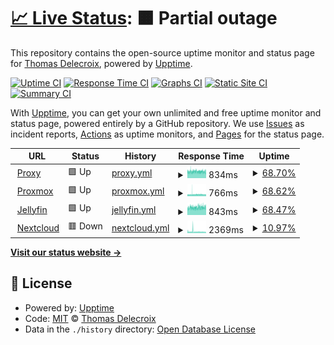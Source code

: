 # [📈 Live Status](https://status.tetragg.com): <!--live status--> **🟧 Partial outage**

This repository contains the open-source uptime monitor and status page for [Thomas Delecroix](https://status.tetragg.com), powered by [Upptime](https://github.com/upptime/upptime).

[![Uptime CI](https://github.com/TetraGG/upptime/workflows/Uptime%20CI/badge.svg)](https://github.com/TetraGG/upptime/actions?query=workflow%3A%22Uptime+CI%22)
[![Response Time CI](https://github.com/TetraGG/upptime/workflows/Response%20Time%20CI/badge.svg)](https://github.com/TetraGG/upptime/actions?query=workflow%3A%22Response+Time+CI%22)
[![Graphs CI](https://github.com/TetraGG/upptime/workflows/Graphs%20CI/badge.svg)](https://github.com/TetraGG/upptime/actions?query=workflow%3A%22Graphs+CI%22)
[![Static Site CI](https://github.com/TetraGG/upptime/workflows/Static%20Site%20CI/badge.svg)](https://github.com/TetraGG/upptime/actions?query=workflow%3A%22Static+Site+CI%22)
[![Summary CI](https://github.com/TetraGG/upptime/workflows/Summary%20CI/badge.svg)](https://github.com/TetraGG/upptime/actions?query=workflow%3A%22Summary+CI%22)

With [Upptime](https://upptime.js.org), you can get your own unlimited and free uptime monitor and status page, powered entirely by a GitHub repository. We use [Issues](https://github.com/TetraGG/upptime/issues) as incident reports, [Actions](https://github.com/TetraGG/upptime/actions) as uptime monitors, and [Pages](https://status.tetragg.com) for the status page.

<!--start: status pages-->
<!-- This summary is generated by Upptime (https://github.com/upptime/upptime) -->
<!-- Do not edit this manually, your changes will be overwritten -->
<!-- prettier-ignore -->
| URL | Status | History | Response Time | Uptime |
| --- | ------ | ------- | ------------- | ------ |
| <img alt="" src="https://github.com/traefik/traefik/blob/master/webui/src/statics/icons/favicon.ico" height="13"> [Proxy](https://proxy.tetragg.com) | 🟩 Up | [proxy.yml](https://github.com/TetraGG/Upptime/commits/HEAD/history/proxy.yml) | <details><summary><img alt="Response time graph" src="./graphs/proxy/response-time-week.png" height="20"> 834ms</summary><br><a href="https://status.tetragg.com/history/proxy"><img alt="Response time 816" src="https://img.shields.io/endpoint?url=https%3A%2F%2Fraw.githubusercontent.com%2FTetraGG%2FUpptime%2FHEAD%2Fapi%2Fproxy%2Fresponse-time.json"></a><br><a href="https://status.tetragg.com/history/proxy"><img alt="24-hour response time 912" src="https://img.shields.io/endpoint?url=https%3A%2F%2Fraw.githubusercontent.com%2FTetraGG%2FUpptime%2FHEAD%2Fapi%2Fproxy%2Fresponse-time-day.json"></a><br><a href="https://status.tetragg.com/history/proxy"><img alt="7-day response time 834" src="https://img.shields.io/endpoint?url=https%3A%2F%2Fraw.githubusercontent.com%2FTetraGG%2FUpptime%2FHEAD%2Fapi%2Fproxy%2Fresponse-time-week.json"></a><br><a href="https://status.tetragg.com/history/proxy"><img alt="30-day response time 821" src="https://img.shields.io/endpoint?url=https%3A%2F%2Fraw.githubusercontent.com%2FTetraGG%2FUpptime%2FHEAD%2Fapi%2Fproxy%2Fresponse-time-month.json"></a><br><a href="https://status.tetragg.com/history/proxy"><img alt="1-year response time 816" src="https://img.shields.io/endpoint?url=https%3A%2F%2Fraw.githubusercontent.com%2FTetraGG%2FUpptime%2FHEAD%2Fapi%2Fproxy%2Fresponse-time-year.json"></a></details> | <details><summary><a href="https://status.tetragg.com/history/proxy">68.70%</a></summary><a href="https://status.tetragg.com/history/proxy"><img alt="All-time uptime 98.78%" src="https://img.shields.io/endpoint?url=https%3A%2F%2Fraw.githubusercontent.com%2FTetraGG%2FUpptime%2FHEAD%2Fapi%2Fproxy%2Fuptime.json"></a><br><a href="https://status.tetragg.com/history/proxy"><img alt="24-hour uptime 60.58%" src="https://img.shields.io/endpoint?url=https%3A%2F%2Fraw.githubusercontent.com%2FTetraGG%2FUpptime%2FHEAD%2Fapi%2Fproxy%2Fuptime-day.json"></a><br><a href="https://status.tetragg.com/history/proxy"><img alt="7-day uptime 68.70%" src="https://img.shields.io/endpoint?url=https%3A%2F%2Fraw.githubusercontent.com%2FTetraGG%2FUpptime%2FHEAD%2Fapi%2Fproxy%2Fuptime-week.json"></a><br><a href="https://status.tetragg.com/history/proxy"><img alt="30-day uptime 92.28%" src="https://img.shields.io/endpoint?url=https%3A%2F%2Fraw.githubusercontent.com%2FTetraGG%2FUpptime%2FHEAD%2Fapi%2Fproxy%2Fuptime-month.json"></a><br><a href="https://status.tetragg.com/history/proxy"><img alt="1-year uptime 98.78%" src="https://img.shields.io/endpoint?url=https%3A%2F%2Fraw.githubusercontent.com%2FTetraGG%2FUpptime%2FHEAD%2Fapi%2Fproxy%2Fuptime-year.json"></a></details>
| <img alt="" src="https://www.proxmox.com/templates/yoo_nano2/favicon.ico" height="13"> [Proxmox](https://pve.tetragg.com) | 🟩 Up | [proxmox.yml](https://github.com/TetraGG/Upptime/commits/HEAD/history/proxmox.yml) | <details><summary><img alt="Response time graph" src="./graphs/proxmox/response-time-week.png" height="20"> 766ms</summary><br><a href="https://status.tetragg.com/history/proxmox"><img alt="Response time 760" src="https://img.shields.io/endpoint?url=https%3A%2F%2Fraw.githubusercontent.com%2FTetraGG%2FUpptime%2FHEAD%2Fapi%2Fproxmox%2Fresponse-time.json"></a><br><a href="https://status.tetragg.com/history/proxmox"><img alt="24-hour response time 717" src="https://img.shields.io/endpoint?url=https%3A%2F%2Fraw.githubusercontent.com%2FTetraGG%2FUpptime%2FHEAD%2Fapi%2Fproxmox%2Fresponse-time-day.json"></a><br><a href="https://status.tetragg.com/history/proxmox"><img alt="7-day response time 766" src="https://img.shields.io/endpoint?url=https%3A%2F%2Fraw.githubusercontent.com%2FTetraGG%2FUpptime%2FHEAD%2Fapi%2Fproxmox%2Fresponse-time-week.json"></a><br><a href="https://status.tetragg.com/history/proxmox"><img alt="30-day response time 752" src="https://img.shields.io/endpoint?url=https%3A%2F%2Fraw.githubusercontent.com%2FTetraGG%2FUpptime%2FHEAD%2Fapi%2Fproxmox%2Fresponse-time-month.json"></a><br><a href="https://status.tetragg.com/history/proxmox"><img alt="1-year response time 755" src="https://img.shields.io/endpoint?url=https%3A%2F%2Fraw.githubusercontent.com%2FTetraGG%2FUpptime%2FHEAD%2Fapi%2Fproxmox%2Fresponse-time-year.json"></a></details> | <details><summary><a href="https://status.tetragg.com/history/proxmox">68.62%</a></summary><a href="https://status.tetragg.com/history/proxmox"><img alt="All-time uptime 99.46%" src="https://img.shields.io/endpoint?url=https%3A%2F%2Fraw.githubusercontent.com%2FTetraGG%2FUpptime%2FHEAD%2Fapi%2Fproxmox%2Fuptime.json"></a><br><a href="https://status.tetragg.com/history/proxmox"><img alt="24-hour uptime 56.59%" src="https://img.shields.io/endpoint?url=https%3A%2F%2Fraw.githubusercontent.com%2FTetraGG%2FUpptime%2FHEAD%2Fapi%2Fproxmox%2Fuptime-day.json"></a><br><a href="https://status.tetragg.com/history/proxmox"><img alt="7-day uptime 68.62%" src="https://img.shields.io/endpoint?url=https%3A%2F%2Fraw.githubusercontent.com%2FTetraGG%2FUpptime%2FHEAD%2Fapi%2Fproxmox%2Fuptime-week.json"></a><br><a href="https://status.tetragg.com/history/proxmox"><img alt="30-day uptime 91.95%" src="https://img.shields.io/endpoint?url=https%3A%2F%2Fraw.githubusercontent.com%2FTetraGG%2FUpptime%2FHEAD%2Fapi%2Fproxmox%2Fuptime-month.json"></a><br><a href="https://status.tetragg.com/history/proxmox"><img alt="1-year uptime 99.33%" src="https://img.shields.io/endpoint?url=https%3A%2F%2Fraw.githubusercontent.com%2FTetraGG%2FUpptime%2FHEAD%2Fapi%2Fproxmox%2Fuptime-year.json"></a></details>
| <img alt="" src="https://jellyfin.org/favicon.ico" height="13"> [Jellyfin](https://jellyfin.tetragg.com) | 🟩 Up | [jellyfin.yml](https://github.com/TetraGG/Upptime/commits/HEAD/history/jellyfin.yml) | <details><summary><img alt="Response time graph" src="./graphs/jellyfin/response-time-week.png" height="20"> 843ms</summary><br><a href="https://status.tetragg.com/history/jellyfin"><img alt="Response time 974" src="https://img.shields.io/endpoint?url=https%3A%2F%2Fraw.githubusercontent.com%2FTetraGG%2FUpptime%2FHEAD%2Fapi%2Fjellyfin%2Fresponse-time.json"></a><br><a href="https://status.tetragg.com/history/jellyfin"><img alt="24-hour response time 936" src="https://img.shields.io/endpoint?url=https%3A%2F%2Fraw.githubusercontent.com%2FTetraGG%2FUpptime%2FHEAD%2Fapi%2Fjellyfin%2Fresponse-time-day.json"></a><br><a href="https://status.tetragg.com/history/jellyfin"><img alt="7-day response time 843" src="https://img.shields.io/endpoint?url=https%3A%2F%2Fraw.githubusercontent.com%2FTetraGG%2FUpptime%2FHEAD%2Fapi%2Fjellyfin%2Fresponse-time-week.json"></a><br><a href="https://status.tetragg.com/history/jellyfin"><img alt="30-day response time 841" src="https://img.shields.io/endpoint?url=https%3A%2F%2Fraw.githubusercontent.com%2FTetraGG%2FUpptime%2FHEAD%2Fapi%2Fjellyfin%2Fresponse-time-month.json"></a><br><a href="https://status.tetragg.com/history/jellyfin"><img alt="1-year response time 972" src="https://img.shields.io/endpoint?url=https%3A%2F%2Fraw.githubusercontent.com%2FTetraGG%2FUpptime%2FHEAD%2Fapi%2Fjellyfin%2Fresponse-time-year.json"></a></details> | <details><summary><a href="https://status.tetragg.com/history/jellyfin">68.47%</a></summary><a href="https://status.tetragg.com/history/jellyfin"><img alt="All-time uptime 99.46%" src="https://img.shields.io/endpoint?url=https%3A%2F%2Fraw.githubusercontent.com%2FTetraGG%2FUpptime%2FHEAD%2Fapi%2Fjellyfin%2Fuptime.json"></a><br><a href="https://status.tetragg.com/history/jellyfin"><img alt="24-hour uptime 58.54%" src="https://img.shields.io/endpoint?url=https%3A%2F%2Fraw.githubusercontent.com%2FTetraGG%2FUpptime%2FHEAD%2Fapi%2Fjellyfin%2Fuptime-day.json"></a><br><a href="https://status.tetragg.com/history/jellyfin"><img alt="7-day uptime 68.47%" src="https://img.shields.io/endpoint?url=https%3A%2F%2Fraw.githubusercontent.com%2FTetraGG%2FUpptime%2FHEAD%2Fapi%2Fjellyfin%2Fuptime-week.json"></a><br><a href="https://status.tetragg.com/history/jellyfin"><img alt="30-day uptime 91.66%" src="https://img.shields.io/endpoint?url=https%3A%2F%2Fraw.githubusercontent.com%2FTetraGG%2FUpptime%2FHEAD%2Fapi%2Fjellyfin%2Fuptime-month.json"></a><br><a href="https://status.tetragg.com/history/jellyfin"><img alt="1-year uptime 99.31%" src="https://img.shields.io/endpoint?url=https%3A%2F%2Fraw.githubusercontent.com%2FTetraGG%2FUpptime%2FHEAD%2Fapi%2Fjellyfin%2Fuptime-year.json"></a></details>
| <img alt="" src="https://nextcloud.com/wp-content/themes/next/assets/img/common/favicon.png" height="13"> [Nextcloud](https://nextcloud.tetragg.com) | 🟥 Down | [nextcloud.yml](https://github.com/TetraGG/Upptime/commits/HEAD/history/nextcloud.yml) | <details><summary><img alt="Response time graph" src="./graphs/nextcloud/response-time-week.png" height="20"> 2369ms</summary><br><a href="https://status.tetragg.com/history/nextcloud"><img alt="Response time 1246" src="https://img.shields.io/endpoint?url=https%3A%2F%2Fraw.githubusercontent.com%2FTetraGG%2FUpptime%2FHEAD%2Fapi%2Fnextcloud%2Fresponse-time.json"></a><br><a href="https://status.tetragg.com/history/nextcloud"><img alt="24-hour response time 1282" src="https://img.shields.io/endpoint?url=https%3A%2F%2Fraw.githubusercontent.com%2FTetraGG%2FUpptime%2FHEAD%2Fapi%2Fnextcloud%2Fresponse-time-day.json"></a><br><a href="https://status.tetragg.com/history/nextcloud"><img alt="7-day response time 2369" src="https://img.shields.io/endpoint?url=https%3A%2F%2Fraw.githubusercontent.com%2FTetraGG%2FUpptime%2FHEAD%2Fapi%2Fnextcloud%2Fresponse-time-week.json"></a><br><a href="https://status.tetragg.com/history/nextcloud"><img alt="30-day response time 1103" src="https://img.shields.io/endpoint?url=https%3A%2F%2Fraw.githubusercontent.com%2FTetraGG%2FUpptime%2FHEAD%2Fapi%2Fnextcloud%2Fresponse-time-month.json"></a><br><a href="https://status.tetragg.com/history/nextcloud"><img alt="1-year response time 1248" src="https://img.shields.io/endpoint?url=https%3A%2F%2Fraw.githubusercontent.com%2FTetraGG%2FUpptime%2FHEAD%2Fapi%2Fnextcloud%2Fresponse-time-year.json"></a></details> | <details><summary><a href="https://status.tetragg.com/history/nextcloud">10.97%</a></summary><a href="https://status.tetragg.com/history/nextcloud"><img alt="All-time uptime 97.53%" src="https://img.shields.io/endpoint?url=https%3A%2F%2Fraw.githubusercontent.com%2FTetraGG%2FUpptime%2FHEAD%2Fapi%2Fnextcloud%2Fuptime.json"></a><br><a href="https://status.tetragg.com/history/nextcloud"><img alt="24-hour uptime 0.00%" src="https://img.shields.io/endpoint?url=https%3A%2F%2Fraw.githubusercontent.com%2FTetraGG%2FUpptime%2FHEAD%2Fapi%2Fnextcloud%2Fuptime-day.json"></a><br><a href="https://status.tetragg.com/history/nextcloud"><img alt="7-day uptime 10.97%" src="https://img.shields.io/endpoint?url=https%3A%2F%2Fraw.githubusercontent.com%2FTetraGG%2FUpptime%2FHEAD%2Fapi%2Fnextcloud%2Fuptime-week.json"></a><br><a href="https://status.tetragg.com/history/nextcloud"><img alt="30-day uptime 61.99%" src="https://img.shields.io/endpoint?url=https%3A%2F%2Fraw.githubusercontent.com%2FTetraGG%2FUpptime%2FHEAD%2Fapi%2Fnextcloud%2Fuptime-month.json"></a><br><a href="https://status.tetragg.com/history/nextcloud"><img alt="1-year uptime 96.83%" src="https://img.shields.io/endpoint?url=https%3A%2F%2Fraw.githubusercontent.com%2FTetraGG%2FUpptime%2FHEAD%2Fapi%2Fnextcloud%2Fuptime-year.json"></a></details>

<!--end: status pages-->

[**Visit our status website →**](https://status.tetragg.com)

## 📄 License

- Powered by: [Upptime](https://github.com/upptime/upptime)
- Code: [MIT](./LICENSE) © [Thomas Delecroix](https://status.tetragg.com)
- Data in the `./history` directory: [Open Database License](https://opendatacommons.org/licenses/odbl/1-0/)
